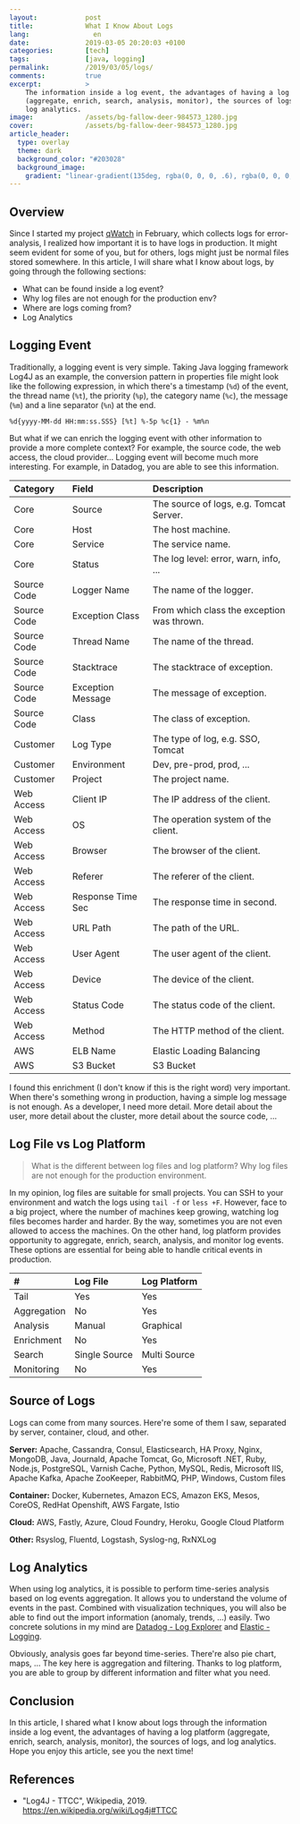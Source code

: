 ```yaml
---
layout:            post
title:             What I Know About Logs
lang:                en
date:              2019-03-05 20:20:03 +0100
categories:        [tech]
tags:              [java, logging]
permalink:         /2019/03/05/logs/
comments:          true
excerpt:           >
    The information inside a log event, the advantages of having a log platform
    (aggregate, enrich, search, analysis, monitor), the sources of logs, and
    log analytics.
image:             /assets/bg-fallow-deer-984573_1280.jpg
cover:             /assets/bg-fallow-deer-984573_1280.jpg
article_header:
  type: overlay
  theme: dark
  background_color: "#203028"
  background_image:
    gradient: "linear-gradient(135deg, rgba(0, 0, 0, .6), rgba(0, 0, 0, .4))"
---
```


## Overview

Since I started my project [qWatch](https://github.com/mincong-h/quality-watch)
in February, which collects logs for error-analysis, I realized how important
it is to have logs in production. It might seem evident for some of you, but for
others, logs might just be normal files stored somewhere. In this article, I
will share what I know about logs, by going through the following
sections:

- What can be found inside a log event?
- Why log files are not enough for the production env?
- Where are logs coming from?
- Log Analytics

## Logging Event

Traditionally, a logging event is very simple. Taking Java logging framework
Log4J as an example, the conversion pattern in properties file might look like
the following expression, in which there's a timestamp (`%d`) of the event, the
thread name (`%t`), the priority (`%p`), the category name (`%c`), the message
(`%m`) and a line separator (`%n`) at the end.

```
%d{yyyy-MM-dd HH:mm:ss.SSS} [%t] %-5p %c{1} - %m%n
```

But what if we can enrich the logging event with other information to provide a
more complete context? For example, the source code, the web access, the cloud
provider... Logging event will become much more interesting. For example, in
Datadog, you are able to see this information.

Category | Field | Description
:------- | :---- | :----------
Core | Source | The source of logs, e.g. Tomcat Server.
Core | Host | The host machine.
Core | Service | The service name.
Core | Status | The log level: error, warn, info, ...
Source Code | Logger Name | The name of the logger.
Source Code | Exception Class | From which class the exception was thrown.
Source Code | Thread Name | The name of the thread.
Source Code | Stacktrace | The stacktrace of exception.
Source Code | Exception Message | The message of exception.
Source Code | Class | The class of exception.
Customer | Log Type | The type of log, e.g. SSO, Tomcat
Customer | Environment | Dev, pre-prod, prod, ...
Customer | Project | The project name.
Web Access | Client IP | The IP address of the client.
Web Access | OS | The operation system of the client.
Web Access | Browser | The browser of the client.
Web Access | Referer | The referer of the client.
Web Access | Response Time Sec | The response time in second.
Web Access | URL Path | The path of the URL.
Web Access | User Agent | The user agent of the client.
Web Access | Device | The device of the client.
Web Access | Status Code | The status code of the client.
Web Access | Method | The HTTP method of the client.
AWS | ELB Name | Elastic Loading Balancing
AWS | S3 Bucket | S3 Bucket

I found this enrichment (I don't know if this is the right word) very important.
When there's something wrong in production, having a simple log message is not
enough. As a developer, I need more detail. More detail about the user, more
detail about the cluster, more detail about the source code, ...

## Log File vs Log Platform

> What is the different between log files and log platform? Why log files are
> not enough for the production environment.

In my opinion, log files are suitable for small projects. You can SSH to your
environment and watch the logs using `tail -f` or `less +F`. However, face to a
big project, where the number of machines keep growing, watching log files
becomes harder and harder. By the way, sometimes you are not even allowed
to access the machines. On the other hand, log platform provides opportunity to
aggregate, enrich, search, analysis, and monitor log events. These options are
essential for being able to handle critical events in production.

\# | Log File | Log Platform
:--- | :--- | :---
Tail | Yes | Yes
Aggregation | No | Yes
Analysis | Manual | Graphical
Enrichment | No | Yes
Search | Single Source | Multi Source
Monitoring | No | Yes

## Source of Logs

Logs can come from many sources. Here're some of them I saw, separated by
server, container, cloud, and other.

**Server:** Apache, Cassandra, Consul, Elasticsearch, HA Proxy, Nginx, MongoDB,
Java, Journald, Apache Tomcat, Go, Microsoft .NET, Ruby, Node.js, PostgreSQL,
Varnish Cache, Python, MySQL, Redis, Microsoft IIS, Apache Kafka, Apache
ZooKeeper, RabbitMQ, PHP, Windows, Custom files

**Container:** Docker, Kubernetes, Amazon ECS, Amazon EKS, Mesos, CoreOS,
RedHat Openshift, AWS Fargate, Istio
 
**Cloud:** AWS, Fastly, Azure, Cloud Foundry, Heroku, Google Cloud Platform

**Other:** Rsyslog, Fluentd, Logstash, Syslog-ng, RxNXLog

## Log Analytics

When using log analytics, it is possible to perform time-series analysis based
on log events aggregation. It allows you to understand the volume of events
in the past. Combined with visualization techniques, you will also be able to
find out the import information (anomaly, trends, ...) easily. Two concrete
solutions in my mind are [Datadog - Log
Explorer](https://docs.datadoghq.com/logs/explorer/analytics/) and [Elastic -
Logging](https://www.elastic.co/solutions/logging).

Obviously, analysis goes far beyond time-series. There're also pie chart, maps,
... The key here is aggregation and
filtering. Thanks to log platform, you are able to group by different
information and filter what you need.

## Conclusion

In this article, I shared what I know about logs through the information inside
a log event, the advantages of having a log platform (aggregate, enrich, search,
analysis, monitor), the sources of logs, and log analytics.
Hope you enjoy this article, see you the next time!

## References

- "Log4J - TTCC", Wikipedia, 2019. <https://en.wikipedia.org/wiki/Log4j#TTCC>
